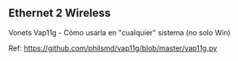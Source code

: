 ## Ethernet 2 Wireless

Vonets Vap11g - Cómo usarla en "cualquier" sistema (no solo Win)

Ref: https://github.com/philsmd/vap11g/blob/master/vap11g.py

